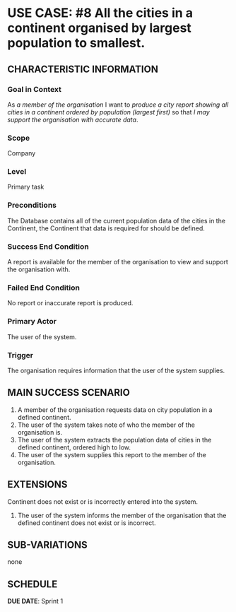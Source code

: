 # USE CASE: #8 All the cities in a continent organised by largest population to smallest.

## CHARACTERISTIC INFORMATION

### Goal in Context

As *a member of the organisation* I want to *produce a city report showing all cities in a continent ordered by population (largest first)* so that *I may support the organisation with accurate data*.

### Scope

Company

### Level

Primary task

### Preconditions

The Database contains all of the current population data of the cities in the Continent, the Continent that data is required for should be defined.

### Success End Condition

A report is available for the member of the organisation to view and support the organisation with.

### Failed End Condition

No report or inaccurate report is produced.

### Primary Actor

The user of the system.

### Trigger

The organisation requires information that the user of the system supplies.

## MAIN SUCCESS SCENARIO

1. A member of the organisation requests data on city population in a defined continent.
2. The user of the system takes note of who the member of the organisation is.
3. The user of the system extracts the population data of cities in the defined continent, ordered high to low.
4. The user of the system supplies this report to the member of the organisation.

## EXTENSIONS

Continent does not exist or is incorrectly entered into the system.

1. The user of the system informs the member of the organisation that the defined continent does not exist or is incorrect.

## SUB-VARIATIONS

none

## SCHEDULE

**DUE DATE**: Sprint 1
